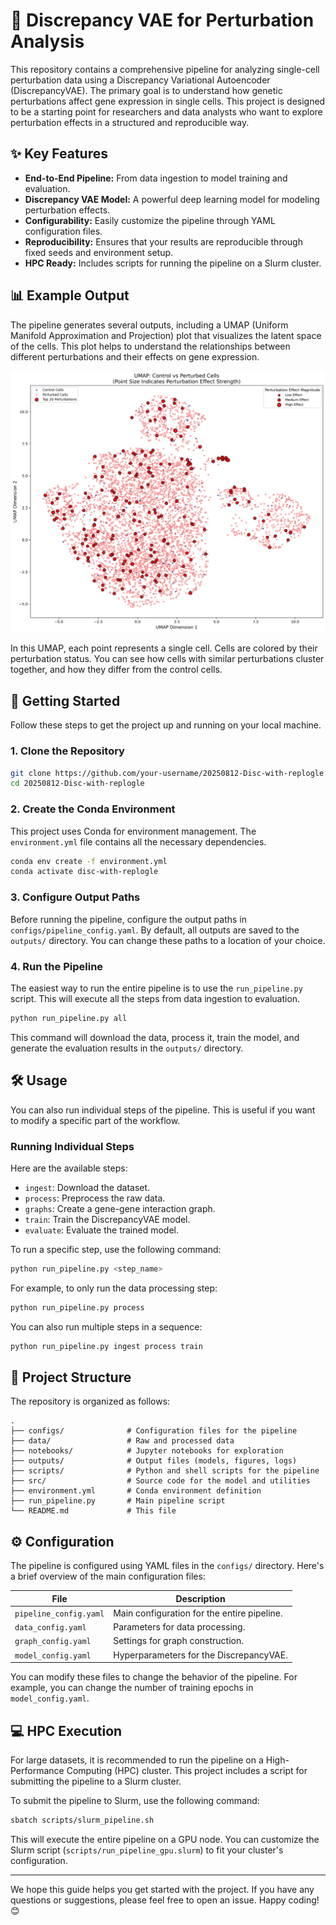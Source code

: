 # 🧬 Discrepancy VAE for Perturbation Analysis

This repository contains a comprehensive pipeline for analyzing single-cell perturbation data using a Discrepancy Variational Autoencoder (DiscrepancyVAE). The primary goal is to understand how genetic perturbations affect gene expression in single cells. This project is designed to be a starting point for researchers and data analysts who want to explore perturbation effects in a structured and reproducible way.

## ✨ Key Features

*   **End-to-End Pipeline:** From data ingestion to model training and evaluation.
*   **Discrepancy VAE Model:** A powerful deep learning model for modeling perturbation effects.
*   **Configurability:** Easily customize the pipeline through YAML configuration files.
*   **Reproducibility:** Ensures that your results are reproducible through fixed seeds and environment setup.
*   **HPC Ready:** Includes scripts for running the pipeline on a Slurm cluster.

## 📊 Example Output

The pipeline generates several outputs, including a UMAP (Uniform Manifold Approximation and Projection) plot that visualizes the latent space of the cells. This plot helps to understand the relationships between different perturbations and their effects on gene expression.

![Enhanced UMAP Plot](./outputs/images/umap_enhanced.png)

In this UMAP, each point represents a single cell. Cells are colored by their perturbation status. You can see how cells with similar perturbations cluster together, and how they differ from the control cells.

## 🚀 Getting Started

Follow these steps to get the project up and running on your local machine.

### 1. Clone the Repository

```bash
git clone https://github.com/your-username/20250812-Disc-with-replogle.git
cd 20250812-Disc-with-replogle
```

### 2. Create the Conda Environment

This project uses Conda for environment management. The `environment.yml` file contains all the necessary dependencies.

```bash
conda env create -f environment.yml
conda activate disc-with-replogle
```

### 3. Configure Output Paths

Before running the pipeline, configure the output paths in `configs/pipeline_config.yaml`. By default, all outputs are saved to the `outputs/` directory. You can change these paths to a location of your choice.

### 4. Run the Pipeline

The easiest way to run the entire pipeline is to use the `run_pipeline.py` script. This will execute all the steps from data ingestion to evaluation.

```bash
python run_pipeline.py all
```

This command will download the data, process it, train the model, and generate the evaluation results in the `outputs/` directory.

## 🛠️ Usage

You can also run individual steps of the pipeline. This is useful if you want to modify a specific part of the workflow.

### Running Individual Steps

Here are the available steps:

*   `ingest`: Download the dataset.
*   `process`: Preprocess the raw data.
*   `graphs`: Create a gene-gene interaction graph.
*   `train`: Train the DiscrepancyVAE model.
*   `evaluate`: Evaluate the trained model.

To run a specific step, use the following command:

```bash
python run_pipeline.py <step_name>
```

For example, to only run the data processing step:

```bash
python run_pipeline.py process
```

You can also run multiple steps in a sequence:

```bash
python run_pipeline.py ingest process train
```

## 📁 Project Structure

The repository is organized as follows:

```
.
├── configs/              # Configuration files for the pipeline
├── data/                 # Raw and processed data
├── notebooks/            # Jupyter notebooks for exploration
├── outputs/              # Output files (models, figures, logs)
├── scripts/              # Python and shell scripts for the pipeline
├── src/                  # Source code for the model and utilities
├── environment.yml       # Conda environment definition
├── run_pipeline.py       # Main pipeline script
└── README.md             # This file
```

## ⚙️ Configuration

The pipeline is configured using YAML files in the `configs/` directory. Here's a brief overview of the main configuration files:

| File                  | Description                               |
| --------------------- | ----------------------------------------- |
| `pipeline_config.yaml`| Main configuration for the entire pipeline.|
| `data_config.yaml`    | Parameters for data processing.           |
| `graph_config.yaml`   | Settings for graph construction.          |
| `model_config.yaml`   | Hyperparameters for the DiscrepancyVAE.   |

You can modify these files to change the behavior of the pipeline. For example, you can change the number of training epochs in `model_config.yaml`.

## 💻 HPC Execution

For large datasets, it is recommended to run the pipeline on a High-Performance Computing (HPC) cluster. This project includes a script for submitting the pipeline to a Slurm cluster.

To submit the pipeline to Slurm, use the following command:

```bash
sbatch scripts/slurm_pipeline.sh
```

This will execute the entire pipeline on a GPU node. You can customize the Slurm script (`scripts/run_pipeline_gpu.slurm`) to fit your cluster's configuration.

---

We hope this guide helps you get started with the project. If you have any questions or suggestions, please feel free to open an issue. Happy coding! 😊
